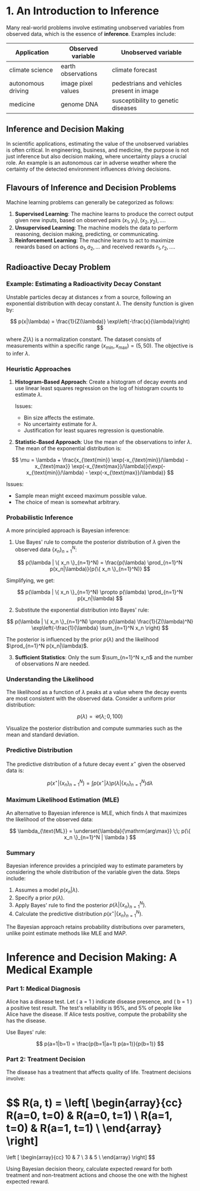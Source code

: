 
# 1. An Introduction to Inference

Many real-world problems involve estimating unobserved variables from observed data, which is the essence of **inference**. Examples include:

| Application          | Observed variable        | Unobserved variable                       |
| -------------------- | ------------------------ | ----------------------------------------- |
| climate science      | earth observations       | climate forecast                          |
| autonomous driving   | image pixel values       | pedestrians and vehicles present in image |
| medicine             | genome DNA               | susceptibility to genetic diseases        |

## Inference and Decision Making

In scientific applications, estimating the value of the unobserved variables is often critical. In engineering, business, and medicine, the purpose is not just inference but also decision making, where uncertainty plays a crucial role. An example is an autonomous car in adverse weather where the certainty of the detected environment influences driving decisions.

## Flavours of Inference and Decision Problems

Machine learning problems can generally be categorized as follows:

1. **Supervised Learning**: The machine learns to produce the correct output given new inputs, based on observed pairs $(x_1, y_1), (x_2, y_2), \ldots$.
2. **Unsupervised Learning**: The machine models the data to perform reasoning, decision making, predicting, or communicating.
3. **Reinforcement Learning**: The machine learns to act to maximize rewards based on actions $a_1, a_2, \ldots$ and received rewards $r_1, r_2, \ldots$.

## Radioactive Decay Problem

### Example: Estimating a Radioactivity Decay Constant

Unstable particles decay at distances $x$ from a source, following an exponential distribution with decay constant $\lambda$. The density function is given by:

$$
p(x|\lambda) = \frac{1}{Z(\lambda)} \exp\left(-\frac{x}{\lambda}\right)
$$

where $Z(\lambda)$ is a normalization constant. The dataset consists of measurements within a specific range $(x_{\text{min}}, x_{\text{max}}) = (5, 50)$. The objective is to infer $\lambda$.

### Heuristic Approaches

1. **Histogram-Based Approach**: Create a histogram of decay events and use linear least squares regression on the log of histogram counts to estimate $\lambda$.
   
   Issues:
   - Bin size affects the estimate.
   - No uncertainty estimate for $\lambda$.
   - Justification for least squares regression is questionable.

2. **Statistic-Based Approach**: Use the mean of the observations to infer $\lambda$. The mean of the exponential distribution is:

$$
\mu = \lambda + \frac{x_{\text{min}} \exp(-x_{\text{min}}/\lambda) - x_{\text{max}} \exp(-x_{\text{max}}/\lambda)}{\exp(-x_{\text{min}}/\lambda) - \exp(-x_{\text{max}}/\lambda)}
$$

   Issues:
   - Sample mean might exceed maximum possible value.
   - The choice of mean is somewhat arbitrary.

### Probabilistic Inference

A more principled approach is Bayesian inference:

1. Use Bayes' rule to compute the posterior distribution of $\lambda$ given the observed data $\{ x_n \}_{n=1}^N$:

$$
p(\lambda | \{ x_n \}_{n=1}^N) = \frac{p(\lambda) \prod_{n=1}^N p(x_n|\lambda)}{p(\{ x_n \}_{n=1}^N)}
$$

   Simplifying, we get:

$$
p(\lambda | \{ x_n \}_{n=1}^N) \propto p(\lambda) \prod_{n=1}^N p(x_n|\lambda)
$$

2. Substitute the exponential distribution into Bayes' rule:

$$
p(\lambda | \{ x_n \}_{n=1}^N) \propto p(\lambda) \frac{1}{Z(\lambda)^N} \exp\left(-\frac{1}{\lambda} \sum_{n=1}^N x_n \right)
$$

   The posterior is influenced by the prior $p(\lambda)$ and the likelihood $\prod_{n=1}^N p(x_n|\lambda)$.

3. **Sufficient Statistics**: Only the sum $\sum_{n=1}^N x_n$ and the number of observations $N$ are needed.

### Understanding the Likelihood

The likelihood as a function of $\lambda$ peaks at a value where the decay events are most consistent with the observed data. Consider a uniform prior distribution:

$$
p(\lambda) = \mathcal{U}(\lambda; 0, 100)
$$

Visualize the posterior distribution and compute summaries such as the mean and standard deviation.

### Predictive Distribution

The predictive distribution of a future decay event $x^\star$ given the observed data is:

$$
p(x^\star \lvert \{ x_n \}_{n=1}^N) = \int p(x^\star \lvert  \lambda) p(\lambda | \{ x_n \}_{n=1}^N) \text{d} \lambda
$$

### Maximum Likelihood Estimation (MLE)

An alternative to Bayesian inference is MLE, which finds $\lambda$ that maximizes the likelihood of the observed data:

$$
\lambda_{\text{ML}} = \underset{\lambda}{\mathrm{arg\max}} \;\; p(\{ x_n \}_{n=1}^N | \lambda )
$$

### Summary

Bayesian inference provides a principled way to estimate parameters by considering the whole distribution of the variable given the data. Steps include:

1. Assumes a model $p(x_n|\lambda)$.
2. Specify a prior $p(\lambda)$.
3. Apply Bayes' rule to find the posterior $p(\lambda|\{x_n\}_{n=1}^N)$.
4. Calculate the predictive distribution $p(x^\star |\{x_{n}\}_{n=1}^N)$.

The Bayesian approach retains probability distributions over parameters, unlike point estimate methods like MLE and MAP.

# Inference and Decision Making: A Medical Example

### Part 1: Medical Diagnosis

Alice has a disease test. Let \( a = 1 \) indicate disease presence, and \( b = 1 \) a positive test result. The test's reliability is 95%, and 5% of people like Alice have the disease. If Alice tests positive, compute the probability she has the disease.

Use Bayes' rule:

$$
p(a=1|b=1) = \frac{p(b=1|a=1) p(a=1)}{p(b=1)}
$$

### Part 2: Treatment Decision

The disease has a treatment that affects quality of life. Treatment decisions involve:

$$
R(a, t) = \left[ 
\begin{array}{cc}
R(a=0, t=0) & R(a=0, t=1) \\
R(a=1, t=0) & R(a=1, t=1) \\
\end{array}
\right] 
= 
\left [ \begin{array}{cc}
10 & 7 \\
3 & 5 \\
\end{array}
\right]
$$

Using Bayesian decision theory, calculate expected reward for both treatment and non-treatment actions and choose the one with the highest expected reward.
